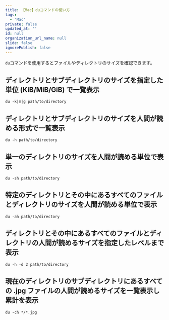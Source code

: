 ```yaml
---
title: 【Mac】duコマンドの使い方
tags:
  - 'Mac'
private: false
updated_at: ''
id: null
organization_url_name: null
slide: false
ignorePublish: false
---
```


`du`コマンドを使用するとファイルやディレクトリのサイズを確認できます。

## ディレクトリとサブディレクトリのサイズを指定した単位 (KiB/MiB/GiB) で一覧表示

```terminal
du -k|m|g path/to/directory
```

## ディレクトリとサブディレクトリのサイズを人間が読める形式で一覧表示

```terminal
du -h path/to/directory
```

## 単一のディレクトリのサイズを人間が読める単位で表示

```terminal
du -sh path/to/directory
```

## 特定のディレクトリとその中にあるすべてのファイルとディレクトリのサイズを人間が読める単位で表示

```terminal
du -ah path/to/directory
```

## ディレクトリとその中にあるすべてのファイルとディレクトリの人間が読めるサイズを指定したレベルまで表示

```terminal
du -h -d 2 path/to/directory
```

## 現在のディレクトリのサブディレクトリにあるすべての .jpg ファイルの人間が読めるサイズを一覧表示し累計を表示

```terminal
du -ch */*.jpg
```
